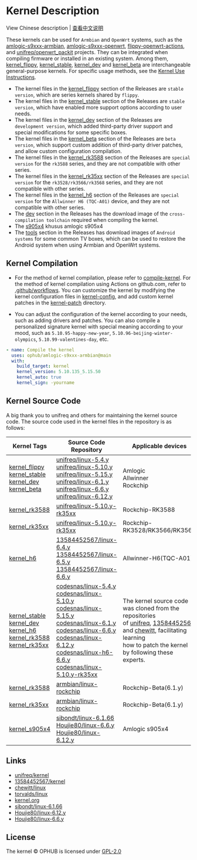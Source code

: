 # Kernel Description

View Chinese description  |  [查看中文说明](README.cn.md)

These kernels can be used for `Armbian` and `OpenWrt` systems, such as the [amlogic-s9xxx-armbian](https://github.com/ophub/amlogic-s9xxx-armbian), [amlogic-s9xxx-openwrt](https://github.com/ophub/amlogic-s9xxx-openwrt), [flippy-openwrt-actions](https://github.com/ophub/flippy-openwrt-actions), and [unifreq/openwrt_packit](https://github.com/unifreq/openwrt_packit) projects. They can be integrated when compiling firmware or installed in an existing system. Among them, [kernel_flippy](https://github.com/ophub/kernel/releases/tag/kernel_flippy), [kernel_stable](https://github.com/ophub/kernel/releases/tag/kernel_stable), [kernel_dev](https://github.com/ophub/kernel/releases/tag/kernel_dev) and [kernel_beta](https://github.com/ophub/kernel/releases/tag/kernel_beta) are interchangeable general-purpose kernels. For specific usage methods, see the [Kernel Use Instructions](https://github.com/ophub/amlogic-s9xxx-armbian/tree/main/compile-kernel).

- The kernel files in the [kernel_flippy](https://github.com/ophub/kernel/releases/tag/kernel_flippy) section of the Releases are `stable version`, which are series kernels shared by `flippy`.
- The kernel files in the [kernel_stable](https://github.com/ophub/kernel/releases/tag/kernel_stable) section of the Releases are `stable version`, which have enabled more support options according to user needs.
- The kernel files in the [kernel_dev](https://github.com/ophub/kernel/releases/tag/kernel_dev) section of the Releases are `development version`, which added third-party driver support and special modifications for some specific boxes.
- The kernel files in the [kernel_beta](https://github.com/ophub/kernel/releases/tag/kernel_beta) section of the Releases are `beta version`, which support custom addition of third-party driver patches, and allow custom configuration compilation.
- The kernel files in the [kernel_rk3588](https://github.com/ophub/kernel/releases/tag/kernel_rk3588) section of the Releases are `special version` for the `rk3588` series, and they are not compatible with other series.
- The kernel files in the [kernel_rk35xx](https://github.com/ophub/kernel/releases/tag/kernel_rk35xx) section of the Releases are `special version` for the `rk3528/rk3566/rk3568` series, and they are not compatible with other series.
- The kernel files in the [kernel_h6](https://github.com/ophub/kernel/releases/tag/kernel_h6) section of the Releases are `special version` for the `Allwinner H6 (TQC-A01)` device, and they are not compatible with other series.
- The [dev](https://github.com/ophub/kernel/releases/tag/dev) section in the Releases has the download image of the `cross-compilation toolchain` required when compiling the kernel.
- The [s905x4](https://github.com/Dirgha80/kernel/releases/tag/s905x4) khusus amlogic s905x4
- The [tools](https://github.com/ophub/kernel/releases/tag/tools) section in the Releases has download images of `Android systems` for some common TV boxes, which can be used to restore the Android system when using Armbian and OpenWrt systems.


## Kernel Compilation

- For the method of kernel compilation, please refer to [compile-kernel](https://github.com/ophub/amlogic-s9xxx-armbian/tree/main/compile-kernel). For the method of kernel compilation using Actions on github.com, refer to [.github/workflows](.github/workflows). You can customize the kernel by modifying the kernel configuration files in [kernel-config](kernel-config), and add custom kernel patches in the [kernel-patch](kernel-patch) directory.

- You can adjust the configuration of the kernel according to your needs, such as adding drivers and patches. You can also compile a personalized signature kernel with special meaning according to your mood, such as `5.10.95-happy-new-year`, `5.10.96-beijing-winter-olympics`, `5.10.99-valentines-day`, etc.

```yaml
- name: Compile the kernel
  uses: ophub/amlogic-s9xxx-armbian@main
  with:
    build_target: kernel
    kernel_version: 5.10.135_5.15.50
    kernel_auto: true
    kernel_sign: -yourname
```

## Kernel Source Code

A big thank you to unifreq and others for maintaining the kernel source code. The source code used in the kernel files in the repository is as follows:

| Kernel Tags   | Source Code Repository  | Applicable devices      |
| ------------- | ----------------------- | ----------------------- |
| [kernel_flippy](https://github.com/ophub/kernel/releases/tag/kernel_flippy)<br>[kernel_stable](https://github.com/ophub/kernel/releases/tag/kernel_stable)<br>[kernel_dev](https://github.com/ophub/kernel/releases/tag/kernel_dev)<br>[kernel_beta](https://github.com/ophub/kernel/releases/tag/kernel_beta) | [unifreq/linux-5.4.y](https://github.com/unifreq/linux-5.4.y)<br>[unifreq/linux-5.10.y](https://github.com/unifreq/linux-5.10.y)<br>[unifreq/linux-5.15.y](https://github.com/unifreq/linux-5.15.y)<br>[unifreq/linux-6.1.y](https://github.com/unifreq/linux-6.1.y)<br>[unifreq/linux-6.6.y](https://github.com/unifreq/linux-6.6.y)<br>[unifreq/linux-6.12.y](https://github.com/unifreq/linux-6.12.y) | Amlogic<br>Allwinner<br>Rockchip |
| [kernel_rk3588](https://github.com/ophub/kernel/releases/tag/kernel_rk3588) | [unifreq/linux-5.10.y-rk35xx](https://github.com/unifreq/linux-5.10.y-rk35xx) | Rockchip-RK3588 |
| [kernel_rk35xx](https://github.com/ophub/kernel/releases/tag/kernel_rk35xx) | [unifreq/linux-5.10.y-rk35xx](https://github.com/unifreq/linux-5.10.y-rk35xx) | Rockchip-RK3528/RK3566/RK3568 |
| [kernel_h6](https://github.com/ophub/kernel/releases/tag/kernel_h6) | [13584452567/linux-6.4.y](https://github.com/13584452567/linux-6.4.y)<br>[13584452567/linux-6.5.y](https://github.com/13584452567/linux-6.5.y)<br>[13584452567/linux-6.6.y](https://github.com/13584452567/linux-6.6.y) | Allwinner-H6(TQC-A01) |
| [kernel_stable](https://github.com/ophub/kernel/releases/tag/kernel_stable)<br>[kernel_dev](https://github.com/ophub/kernel/releases/tag/kernel_dev)<br>[kernel_h6](https://github.com/ophub/kernel/releases/tag/kernel_h6)<br>[kernel_rk3588](https://github.com/ophub/kernel/releases/tag/kernel_rk3588)<br>[kernel_rk35xx](https://github.com/ophub/kernel/releases/tag/kernel_rk35xx) | [codesnas/linux-5.4.y](https://github.com/codesnas/linux-5.4.y)<br>[codesnas/linux-5.10.y](https://github.com/codesnas/linux-5.10.y)<br>[codesnas/linux-5.15.y](https://github.com/codesnas/linux-5.15.y)<br>[codesnas/linux-6.1.y](https://github.com/codesnas/linux-6.1.y)<br>[codesnas/linux-6.6.y](https://github.com/codesnas/linux-6.6.y)<br>[codesnas/linux-6.12.y](https://github.com/codesnas/linux-6.12.y)<br>[codesnas/linux-h6-6.6.y](https://github.com/codesnas/linux-h6-6.6.y)<br>[codesnas/linux-5.10.y-rk35xx](https://github.com/codesnas/linux-5.10.y-rk35xx) | The kernel source code was cloned from the repositories <br>of [unifreq](https://github.com/unifreq), [13584452567](https://github.com/13584452567) and [chewitt](https://github.com/chewitt/linux), facilitating learning <br>how to patch the kernel by following these experts. |
| [kernel_rk3588](https://github.com/ophub/kernel/releases/tag/kernel_rk3588) | [armbian/linux-rockchip](https://github.com/armbian/linux-rockchip) | Rockchip-Beta(6.1.y) |
| [kernel_rk35xx](https://github.com/ophub/kernel/releases/tag/kernel_rk35xx) | [armbian/linux-rockchip](https://github.com/armbian/linux-rockchip) | Rockchip-Beta(6.1.y) |
| [kernel_s905x4](https://github.com/Houjie80/kernel2/releases/tag/kernel_s905x4) | [sibondt/linux-6.1.66](https://github.com/sib0ndt/linux-6.1.66)<br>[Houjie80/linux-6.6.y](https://github.com/Houjie80/linux-6.6.y)<br>[Houjie80/linux-6.12.y](https://github.com/Houjie80/linux-6.12.y) | Amlogic s905x4


## Links

- [unifreq/kernel](https://github.com/unifreq)
- [13584452567/kernel](https://github.com/13584452567/linux-6.4.y)
- [chewitt/linux](https://github.com/chewitt/linux)
- [torvalds/linux](https://github.com/torvalds/linux)
- [kernel.org](https://kernel.org)
- [sibondt/linux-6.1.66](https://github.com/sib0ndt/linux-6.1.66)
- [Houjie80/linux-6.12.y](https://github.com/Houjie80/linux-6.12.y)
- [Houjie80/linux-6.6.y](https://github.com/Houjie80/linux-6.6.y)

## License

The kernel © OPHUB is licensed under [GPL-2.0](https://github.com/ophub/kernel/blob/main/LICENSE)
